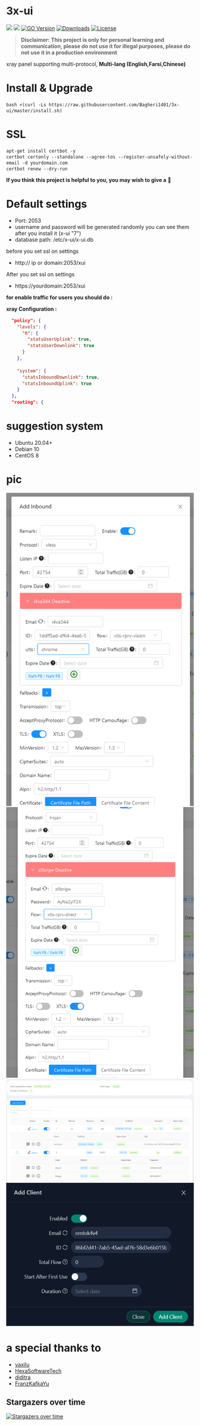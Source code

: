 # 3x-ui
![](https://img.shields.io/github/v/release/Bagheri1401/3x-ui.svg)
![](https://img.shields.io/github/actions/workflow/status/Bagheri1401/3x-ui/release.yml.svg)
[![GO Version](https://img.shields.io/github/go-mod/go-version/Bagheri1401/3x-ui.svg)](https://img.shields.io/github/go-mod/go-version/Bagheri1401/3x-ui)
[![Downloads](https://img.shields.io/github/downloads/Bagheri1401/3x-ui/total.svg)](https://img.shields.io/github/downloads/Bagheri1401/3x-ui/total)
[![License](https://img.shields.io/badge/license-GPL%20V3-blue.svg?longCache=true)](https://www.gnu.org/licenses/gpl-3.0.en.html)

> **Disclaimer: This project is only for personal learning and communication, please do not use it for illegal purposes, please do not use it in a production environment**

xray panel supporting multi-protocol, **Multi-lang (English,Farsi,Chinese)**

# Install & Upgrade

```
bash <(curl -Ls https://raw.githubusercontent.com/Bagheri1401/3x-ui/master/install.sh)
```

# SSL
```
apt-get install certbot -y
certbot certonly --standalone --agree-tos --register-unsafely-without-email -d yourdomain.com
certbot renew --dry-run
```

**If you think this project is helpful to you, you may wish to give a** :star2: 

# Default settings

- Port: 2053
- username and password will be generated randomly you can see them after you install it (x-ui "7")
- database path: /etc/x-ui/x-ui.db

before you set ssl on settings
- http:// ip or domain:2053/xui

After you set ssl on settings 
- https://yourdomain:2053/xui

**for enable traffic for users you should do :**

**xray Configuration :**
```json
  "policy": {
    "levels": {
      "0": {
        "statsUserUplink": true,
        "statsUserDownlink": true
      }
    },

    "system": {
      "statsInboundDownlink": true,
      "statsInboundUplink": true
    }
  },
  "routing": {
```

# suggestion system
- Ubuntu 20.04+
- Debian 10
- CentOS 8

# pic

![1](https://raw.githubusercontent.com/mHSanaei/3x-ui/main/media/1.png)
![2](https://raw.githubusercontent.com/mHSanaei/3x-ui/main/media/2.png)
![3](https://raw.githubusercontent.com/mHSanaei/3x-ui/main/media/3.png)
![4](https://raw.githubusercontent.com/mHSanaei/3x-ui/main/media/4.png)

# a special thanks to
- [vaxilu](https://github.com/vaxilu/)
- [HexaSoftwareTech](https://github.com/HexaSoftwareTech/)
- [diditra](https://github.com/diditra/)
- [FranzKafkaYu](https://github.com/FranzKafkaYu)



## Stargazers over time

[![Stargazers over time](https://starchart.cc/MHSanaei/3x-ui.svg)](https://starchart.cc/Bagheri1401/3x-ui)
